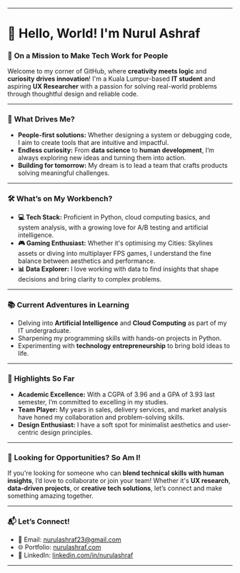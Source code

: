 
---

# 👋 Hello, World! I'm Nurul Ashraf  

### 🎯 **On a Mission to Make Tech Work for People**  

Welcome to my corner of GitHub, where **creativity meets logic** and **curiosity drives innovation**! I'm a Kuala Lumpur-based **IT student** and aspiring **UX Researcher** with a passion for solving real-world problems through thoughtful design and reliable code.

---

### 🚀 **What Drives Me?**  
- **People-first solutions:** Whether designing a system or debugging code, I aim to create tools that are intuitive and impactful.  
- **Endless curiosity:** From **data science** to **human development**, I’m always exploring new ideas and turning them into action.  
- **Building for tomorrow:** My dream is to lead a team that crafts products solving meaningful challenges.

---

### 🛠️ **What’s on My Workbench?**  
- **💻 Tech Stack:** Proficient in Python, cloud computing basics, and system analysis, with a growing love for A/B testing and artificial intelligence.  
- **🎮 Gaming Enthusiast:** Whether it's optimising my Cities: Skylines assets or diving into multiplayer FPS games, I understand the fine balance between aesthetics and performance.  
- **📊 Data Explorer:** I love working with data to find insights that shape decisions and bring clarity to complex problems.

---

### 📚 **Current Adventures in Learning**  
- Delving into **Artificial Intelligence** and **Cloud Computing** as part of my IT undergraduate.  
- Sharpening my programming skills with hands-on projects in Python.  
- Experimenting with **technology entrepreneurship** to bring bold ideas to life.  

---

### 🌟 **Highlights So Far**  
- **Academic Excellence:** With a CGPA of 3.96 and a GPA of 3.93 last semester, I’m committed to excelling in my studies.  
- **Team Player:** My years in sales, delivery services, and market analysis have honed my collaboration and problem-solving skills.  
- **Design Enthusiast:** I have a soft spot for minimalist aesthetics and user-centric design principles.  

---

### 🎯 **Looking for Opportunities? So Am I!**  
If you're looking for someone who can **blend technical skills with human insights**, I’d love to collaborate or join your team! Whether it's **UX research**, **data-driven projects**, or **creative tech solutions**, let’s connect and make something amazing together.

---

### 📬 **Let’s Connect!**  
- 📧 Email: nurulashraf23@gmail.com  
- 🌐 Portfolio: [nurulashraf.com](https://nurulashraf.com/)  
- 💼 LinkedIn: [linkedin.com/in/nurulashraf](https://www.linkedin.com/in/nurulashraf/) 

---


